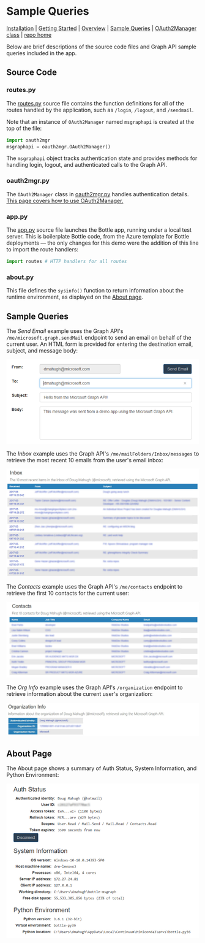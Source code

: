 # Sample Queries

[Installation](../Installation/readme.md) | [Getting Started](../GettingStarted/readme.md) | [Overview](../Overview/readme.md) | [Sample Queries](../SampleQueries/readme.md) | [OAuth2Manager class](../OAuth2Manager/readme.md) | [repo home](https://github.com/dmahugh/bottle-msgraph)

Below are brief descriptions of the source code files and Graph API sample queries included in the app.

## Source Code

### routes.py

The [routes.py](https://github.com/dmahugh/bottle-msgraph/blob/master/routes.py) source file contains the function definitions for all of the routes handled by the application, such as ```/login```, ```/logout```, and ```/sendmail```.

Note that an instance of ```OAuth2Manager``` named ```msgraphapi``` is created at the top of the file:

```python
import oauth2mgr
msgraphapi = oauth2mgr.OAuth2Manager()
```
The ```msgraphapi``` object tracks authentication state and provides methods for handling login, logout, and authenticated calls to the Graph API.

### oauth2mgr.py

The ```OAuth2Manager``` class in 
[oauth2mgr.py](https://github.com/dmahugh/bottle-msgraph/blob/master/oauth2mgr.py)
handles authentication details. [This page covers how to use OAuth2Manager.](../OAuth2Manager/readme.md)

### app.py

The [app.py](https://github.com/dmahugh/bottle-msgraph/blob/master/app.py) source file launches the Bottle app, running under a local test server. This is boilerplate Bottle code, from the Azure template for Bottle deployments &mdash; the only changes for this demo were the addition of this line to import the route handlers:

```python
import routes # HTTP handlers for all routes
```

### about.py

This file defines the ```sysinfo()``` function to return information about the runtime environment, as displayed on the [About page](../images/about.png).

## Sample Queries

The _Send Email_ example uses the Graph API's ```/me/microsoft.graph.sendMail``` endpoint to send an email on behalf of the current user. An HTML form is provided for entering the destination email, subject, and message body:

![sendmail](../images/sendmail.png)

The _Inbox_ example uses the Graph API's ```/me/mailFolders/Inbox/messages``` to retrieve the most recent 10 emails from the user's email inbox:

![inbox](../images/inbox.jpg)

The _Contacts_ example uses the Graph API's ```/me/contacts``` endpoint to retrieve the first 10 contacts for the current user:

![contacts](../images/contacts.jpg)

The _Org Info_ example uses the Graph API's ```/organization``` endpoint to retrieve information about the current user's organization:

![orginfo](../images/orginfo.jpg)

## About Page

The About page shows a summary of Auth Status, System Information, and Python Environment:

![orginfo](../images/about.png)

